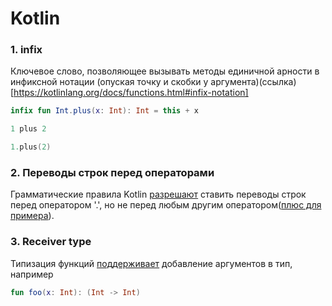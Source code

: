 # Kotlin 

### 1. infix 

Ключевое слово, позволяющее вызывать методы единичной арности в инфиксной нотации (опуская точку и скобки у аргумента)(ссылка)[https://kotlinlang.org/docs/functions.html#infix-notation]
```kotlin
infix fun Int.plus(x: Int): Int = this + x

1 plus 2

1.plus(2)
```

### 2. Переводы строк перед операторами

Грамматические правила Kotlin [разрешают](https://kotlinlang.org/spec/syntax-and-grammar.html#grammar-rule-memberAccessOperator) ставить переводы строк перед оператором '.', но не перед любым другим оператором([плюс для примера](https://kotlinlang.org/spec/syntax-and-grammar.html#grammar-rule-additiveExpression)).

### 3. Receiver type

Типизация функций [поддерживает](https://kotlinlang.org/docs/lambdas.html#function-types) добавление аргументов в тип, например 
```kotlin
fun foo(x: Int): (Int -> Int)
```
